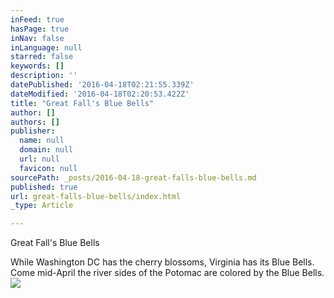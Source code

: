 ```yaml
---
inFeed: true
hasPage: true
inNav: false
inLanguage: null
starred: false
keywords: []
description: ''
datePublished: '2016-04-18T02:21:55.339Z'
dateModified: '2016-04-18T02:20:53.422Z'
title: "Great Fall's Blue Bells"
author: []
authors: []
publisher:
  name: null
  domain: null
  url: null
  favicon: null
sourcePath: _posts/2016-04-18-great-falls-blue-bells.md
published: true
url: great-falls-blue-bells/index.html
_type: Article

---
```

Great Fall's Blue Bells

While Washington DC has the cherry blossoms, Virginia has its Blue Bells. Come mid-April the river sides of the Potomac are colored by the Blue Bells.
![](https://the-grid-user-content.s3-us-west-2.amazonaws.com/8f3af02f-37e9-41a7-b752-aa2dccd56dc0.jpg)